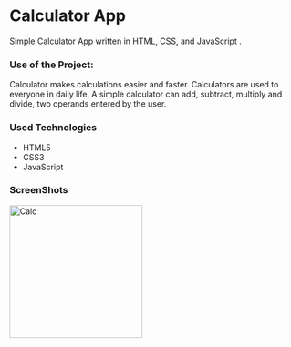
<h1>Calculator App</h1>

<p>Simple Calculator App written in HTML, CSS, and JavaScript .</p>

### Use of the Project:

<p>Calculator makes calculations easier and faster. Calculators are used to everyone in daily life. A simple calculator can add, subtract, multiply and divide, two operands entered by the user.</p>

<h3>Used Technologies</h3>
<ul>
  <li>HTML5</li>
  <li>CSS3</li>
  <li>JavaScript</li>
</ul>

<h3> ScreenShots </h3> 
<img width="233" alt="Calc" src="https://user-images.githubusercontent.com/64218887/124379862-1d255f80-dcd7-11eb-9d61-585d873d92a0.png">
<br>

